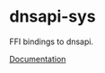 # dnsapi-sys #
FFI bindings to dnsapi.

[Documentation](https://retep998.github.io/doc/dnsapi-sys/)
